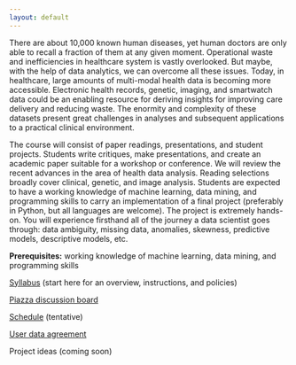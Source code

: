 ```yaml
---
layout: default
---
```


There are about 10,000 known human diseases, yet human doctors are only able to recall a fraction of them at any given moment. Operational waste and inefficiencies in healthcare system is vastly overlooked. But maybe, with the help of data analytics, we can overcome all these issues. Today, in healthcare, large amounts of multi-modal health data is becoming more accessible.  Electronic health records, genetic, imaging, and smartwatch data could be an enabling resource for deriving insights for improving care delivery and reducing waste. The enormity and complexity of these datasets present great challenges in analyses and subsequent applications to a practical clinical environment.

The course will consist of paper readings, presentations, and student projects. Students write critiques, make presentations, and create an academic paper suitable for a workshop or conference. We will review the recent advances in the area of health data analysis. Reading selections broadly cover clinical, genetic, and image analysis. Students are expected to have a working knowledge of machine learning, data mining, and programming skills to carry an implementation of a final project (preferably in Python, but all languages are welcome). The project is extremely hands-on. You will experience firsthand all of the journey a data scientist goes through: data ambiguity, missing data, anomalies, skewness, predictive models, descriptive models, etc. 

**Prerequisites:** working knowledge of machine learning, data mining, and programming skills

[Syllabus](syllabus) (start here for an overview, instructions, and policies)

[Piazza discussion board](https://piazza.com/class/jci5ij424lb2c5)

[Schedule](schedule) (tentative)

[User data agreement](data-agreement)

Project ideas (coming soon)